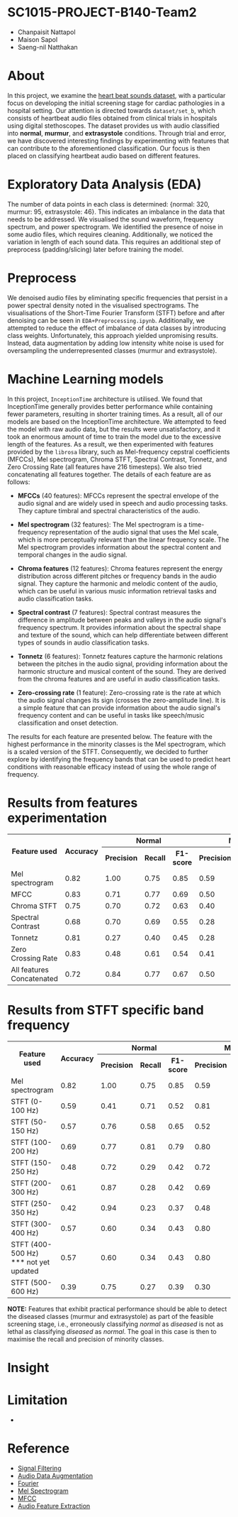 # SC1015-PROJECT-B140-Team2
- Chanpaisit Nattapol
- Maison Sapol
- Saeng-nil Natthakan

# About
In this project, we examine the [heart beat sounds dataset](https://www.kaggle.com/datasets/kinguistics/heartbeat-sounds), with a particular focus on developing the initial screening stage for cardiac pathologies in a hospital setting. Our attention is directed towards ```dataset/set_b```, which consists of heartbeat audio files obtained from clinical trials in hospitals using digital stethoscopes. The dataset provides us with audio classified into **normal**, **murmur**, and **extrasystole** conditions. Through trial and error, we have discovered interesting findings by experimenting with features that can contribute to the aforementioned classification. Our focus is then placed on classifying heartbeat audio based on different features.

# Exploratory Data Analysis (EDA)
The number of data points in each class is determined: {normal: 320, murmur: 95, extrasystole: 46}. This indicates an imbalance in the data that needs to be addressed. We visualised the sound waveform, frequency spectrum, and power spectrogram. We identified the presence of noise in some audio files, which requires cleaning. Additionally, we noticed the variation in length of each sound data. This requires an additional step of preprocess (padding/slicing) later before training the model.
# Preprocess
We denoised audio files by eliminating specific frequencies that persist in a power spectral density noted in the visualised spectrograms. The visualisations of the Short-Time Fourier Transform (STFT) before and after denoising can be seen in ```EDA+Preprocessing.ipynb```. Additionally, we attempted to reduce the effect of imbalance of data classes by introducing class weights. Unfortunately, this approach yielded unpromising results. Instead, data augmentation by adding low intensity white noise is used for oversampling the underrepresented classes (murmur and extrasystole).
# Machine Learning models
In this project, ```InceptionTime``` architecture is utilised. We found that InceptionTime generally provides better performance while containing fewer parameters, resulting in shorter training times. As a result, all of our models are based on the InceptionTime architecture. We attempted to feed the model with raw audio data, but the results were unsatisfactory, and it took an enormous amount of time to train the model due to the excessive length of the features. As a result, we then experimented with features provided by the ```librosa``` library, such as Mel-frequency cepstral coefficients (MFCCs), Mel spectrogram, Chroma STFT, Spectral Contrast, Tonnetz, and Zero Crossing Rate (all features have 216 timesteps). We also tried concatenating all features together. The details of each feature are as follows:

- **MFCCs** (40 features): MFCCs represent the spectral envelope of the audio signal and are widely used in speech and audio processing tasks. They capture timbral and spectral characteristics of the audio.

- **Mel spectrogram** (32 features): The Mel spectrogram is a time-frequency representation of the audio signal that uses the Mel scale, which is more perceptually relevant than the linear frequency scale. The Mel spectrogram provides information about the spectral content and temporal changes in the audio signal.

- **Chroma features** (12 features): Chroma features represent the energy distribution across different pitches or frequency bands in the audio signal. They capture the harmonic and melodic content of the audio, which can be useful in various music information retrieval tasks and audio classification tasks.

- **Spectral contrast** (7 features): Spectral contrast measures the difference in amplitude between peaks and valleys in the audio signal's frequency spectrum. It provides information about the spectral shape and texture of the sound, which can help differentiate between different types of sounds in audio classification tasks.

- **Tonnetz** (6 features): Tonnetz features capture the harmonic relations between the pitches in the audio signal, providing information about the harmonic structure and musical content of the sound. They are derived from the chroma features and are useful in audio classification tasks.

- **Zero-crossing rate** (1 feature): Zero-crossing rate is the rate at which the audio signal changes its sign (crosses the zero-amplitude line). It is a simple feature that can provide information about the audio signal's frequency content and can be useful in tasks like speech/music classification and onset detection.

The results for each feature are presented below. The feature with the highest performance in the minority classes is the Mel spectrogram, which is a scaled version of the STFT. Consequently, we decided to further explore by identifying the frequency bands that can be used to predict heart conditions with reasonable efficacy instead of using the whole range of frequency.

# Results from features experimentation
<table>
<tr>
    <th rowspan="2">Feature used</th>
    <th rowspan="2">Accuracy</th>
    <th colspan="3">Normal</th>
    <th colspan="3">Murmur</th>
    <th colspan="3">Extrasystole</th>
</tr>
<tr>
    <th>Precision</th>
    <th>Recall</th>
    <th>F1-score</th>
    <th>Precision</th>
    <th>Recall</th>
    <th>F1-score</th>
    <th>Precision</th>
    <th>Recall</th>
    <th>F1-score</th>
</tr>
<tr>
    <td>Mel spectrogram</td>
    <td>0.82</td>
    <td>1.00</td>
    <td>0.75</td>
    <td>0.85</td>
    <td>0.59</td>
    <td>1.00</td>
    <td>0.75</td>
    <td>0.71</td>
    <td>0.91</td>
    <td>0.80</td>
</tr>
<tr>
    <td>MFCC</td>
    <td>0.83</td>
    <td>0.71</td>
    <td>0.77</td>
    <td>0.69</td>
    <td>0.50</td>
    <td>0.74</td>
    <td>0.60</td>
    <td>0.45</td>
    <td>0.45</td>
    <td>0.45</td>
</tr>
<tr>
    <td>Chroma STFT</td>
    <td>0.75</td>
    <td>0.70</td>
    <td>0.72</td>
    <td>0.63</td>
    <td>0.40</td>
    <td>0.63</td>
    <td>0.49</td>
    <td>0.75</td>
    <td>0.27</td>
    <td>0.40</td>
</tr>
<tr>
    <td>Spectral Contrast</td>
    <td>0.68</td>
    <td>0.70</td>
    <td>0.69</td>
    <td>0.55</td>
    <td>0.28</td>
    <td>0.26</td>
    <td>0.27</td>
    <td>0.20</td>
    <td>0.18</td>
    <td>0.19</td>
</tr>
<tr>
    <td>Tonnetz</td>
    <td>0.81</td>
    <td>0.27</td>
    <td>0.40</td>
    <td>0.45</td>
    <td>0.28</td>
    <td>0.84</td>
    <td>0.42</td>
    <td>0.64</td>
    <td>0.82</td>
    <td>0.72</td>
</tr>
<tr>
    <td>Zero Crossing Rate</td>
    <td>0.83</td>
    <td>0.48</td>
    <td>0.61</td>
    <td>0.54</td>
    <td>0.41</td>
    <td>0.63</td>
    <td>0.50</td>
    <td>0.29</td>
    <td>0.73</td>
    <td>0.41</td>
</tr>
<tr>
    <td>All features Concatenated</td>
    <td>0.72</td>
    <td>0.84</td>
    <td>0.77</td>
    <td>0.67</td>
    <td>0.50</td>
    <td>0.42</td>
    <td>0.46</td>
    <td>0.33</td>
    <td>0.09</td>
    <td>0.14</td>
</tr>
</table>

# Results from STFT specific band frequency
<table>
<tr>
    <th rowspan="2">Feature used</th>
    <th rowspan="2">Accuracy</th>
    <th colspan="3">Normal</th>
    <th colspan="3">Murmur</th>
    <th colspan="3">Extrasystole</th>
</tr>
<tr>
    <th>Precision</th>
    <th>Recall</th>
    <th>F1-score</th>
    <th>Precision</th>
    <th>Recall</th>
    <th>F1-score</th>
    <th>Precision</th>
    <th>Recall</th>
    <th>F1-score</th>
</tr>
<tr>
    <td>Mel spectrogram</td>
    <td>0.82</td>
    <td>1.00</td>
    <td>0.75</td>
    <td>0.85</td>
    <td>0.59</td>
    <td>1.00</td>
    <td>0.75</td>
    <td>0.71</td>
    <td>0.91</td>
    <td>0.80</td>
</tr>
<tr>
    <td>STFT (0-100 Hz)</td>
    <td>0.59</td>
    <td>0.41</td>
    <td>0.71</td>
    <td>0.52</td>
    <td>0.81</td>
    <td>0.83</td>
    <td>0.82</td>
    <td>0.57</td>
    <td>0.69</td>
    <td>0.62</td>
</tr>
<tr>
    <td>STFT (50-150 Hz)</td>
    <td>0.57</td>
    <td>0.76</td>
    <td>0.58</td>
    <td>0.65</td>
    <td>0.52</td>
    <td>0.60</td>
    <td>0.56</td>
    <td>0.24</td>
    <td>0.50</td>
    <td>0.32</td>
</tr>
<tr>
    <td>STFT (100-200 Hz)</td>
    <td>0.69</td>
    <td>0.77</td>
    <td>0.81</td>
    <td>0.79</td>
    <td>0.80</td>
    <td>0.48</td>
    <td>0.60</td>
    <td>0.21</td>
    <td>0.47</td>
    <td>0.29</td>
</tr>
<tr>
    <td>STFT (150-250 Hz)</td>
    <td>0.48</td>
    <td>0.72</td>
    <td>0.29</td>
    <td>0.42</td>
    <td>0.72</td>
    <td>0.64</td>
    <td>0.68</td>
    <td>0.22</td>
    <td>0.65</td>
    <td>0.33</td>
</tr>
<tr>
    <td>STFT (200-300 Hz)</td>
    <td>0.61</td>
    <td>0.87</td>
    <td>0.28</td>
    <td>0.42</td>
    <td>0.69</td>
    <td>0.63</td>
    <td>0.66</td>
    <td>0.53</td>
    <td>1.00</td>
    <td>0.69</td>
</tr>
<tr>
    <td>STFT (250-350 Hz)</td>
    <td>0.42</td>
    <td>0.94</td>
    <td>0.23</td>
    <td>0.37</td>
    <td>0.48</td>
    <td>0.56</td>
    <td>0.51</td>
    <td>0.26</td>
    <td>0.98</td>
    <td>0.41</td>
</tr>
<tr>
    <td>STFT (300-400 Hz)</td>
    <td>0.57</td>
    <td>0.60</td>
    <td>0.34</td>
    <td>0.43</td>
    <td>0.80</td>
    <td>0.63</td>
    <td>0.71</td>
    <td>0.41</td>
    <td>0.87</td>
    <td>0.56</td>
</tr>
<tr> 
    <td>STFT (400-500 Hz) *** not yet updated</td>
    <td>0.57</td>
    <td>0.60</td>
    <td>0.34</td>
    <td>0.43</td>
    <td>0.80</td>
    <td>0.63</td>
    <td>0.71</td>
    <td>0.41</td>
    <td>0.87</td>
    <td>0.56</td>
</tr>
<tr>
    <td>STFT (500-600 Hz)</td>
    <td>0.39</td>
    <td>0.75</td>
    <td>0.27</td>
    <td>0.39</td>
    <td>0.30</td>
    <td>0.36</td>
    <td>0.33</td>
    <td>0.34</td>
    <td>0.60</td>
    <td>0.43</td>
</tr>
</table>


**NOTE:** Features that exhibit practical performance should be able to detect the diseased classes (murmur and extrasystole) as part of the feasible screening stage, i.e., erroneously classifying *normal* as *diseased* is not as lethal as classifying *diseased* as *normal*. The goal in this case is then to maximise the recall and precision of minority classes.

# Insight


# Limitation
- 
    
# Reference
- [Signal Filtering](https://swharden.com/blog/2020-09-23-signal-filtering-in-python/)
- [Audio Data Augmentation](https://pytorch.org/audio/main/tutorials/audio_data_augmentation_tutorial.html#)
- [Fourier](https://citeseerx.ist.psu.edu/viewdoc/download?doi=10.1.1.66.6950&rep=rep1&type=pdf)
- [Mel Spectrogram](https://medium.com/analytics-vidhya/understanding-the-mel-spectrogram-fca2afa2ce53)
- [MFCC](https://medium.com/@tanveer9812/mfccs-made-easy-7ef383006040)
- [Audio Feature Extraction](https://librosa.org/doc/main/feature.html)

